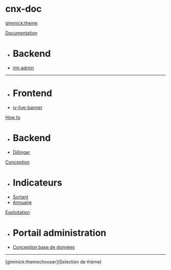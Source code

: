 # cnx-doc

[gimmick:theme](yeti)

[Documentation]()

  * # Backend
  * [imi-admin](docs/imi-admin.md)
  - - - -
  * # Frontend
  * [iv-live-banner]()

[How to]()

  * # Backend
  * [Dillinger](howto/dillinger.md)

[Conception]()

  * # Indicateurs
  * [Sortant](conc/indic-outbound.md)
  * [Annuaire](conc/replacement-addressbook.md)

[Exploitation]()

  * # Portail administration
  * [Conception base de données](exploit/portal-db.md)

- - - -

[gimmick:themechooser](Selection de thème)

